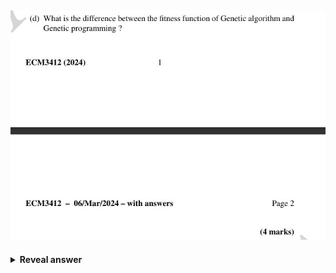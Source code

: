 ## <img src="../../../../../media/paste-9086f960ff5dea40845745a4d558d47350a93725.jpg">
<details>
<summary><b>Reveal answer</b></summary>
<img src="../../../../../media/paste-27c8c97ad78bbafb5a710ff80218959ef70015db.jpg">
</details>
